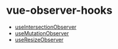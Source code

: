 # vue-observer-hooks

- [useIntersectionObserver](src/useIntersectionObserver/index.md)
- [useMutationObserver](src/useMutationObserver/index.md)
- [useResizeObserver](src/useResizeObserver/index.md)
